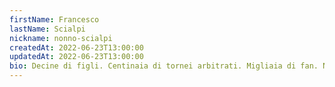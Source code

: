 ```yaml
---
firstName: Francesco
lastName: Scialpi
nickname: nonno-scialpi
createdAt: 2022-06-23T13:00:00
updatedAt: 2022-06-23T13:00:00
bio: Decine di figli. Centinaia di tornei arbitrati. Migliaia di fan. Nonno scialpi è tutto questo, e molto di più!
---
```

